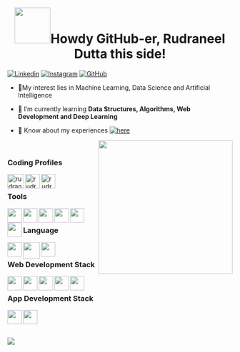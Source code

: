 
<h1 align="center"> <img src="https://i.pinimg.com/originals/8a/a4/59/8aa4595fb24b6ed585dddac4622b2445.gif" width="80">Howdy GitHub-er, Rudraneel Dutta this side!</h1>

<!-- <p align="center">
<img src="https://media.giphy.com/media/27c7Jo2GU5tpCEQT0y/giphy.gif" width="300"> -->

[![Linkedin](https://img.shields.io/badge/-LinkedIn-blue?style=flat-square&logo=Linkedin&logoColor=white&link=https://www.linkedin.com/in/rudraneel-dutta/)](https://www.linkedin.com/in/rudraneel-dutta/)
[![Instagram](https://img.shields.io/badge/-Instagram-red?style=flat-square&logo=Instagram&logoColor=white&link=https://www.instagram.com/rudraneel_dutta/)](https://www.instagram.com/rudraneel_dutta/)
[![GitHub](https://img.shields.io/badge/-Github-%23100000.svg?&style=flat-square&logo=github&logoColor=white&link=https://www.github.com/rudraneel18/)](https://www.github.com/rudraneel18/)


<!-- - 🔭 I’m currently working on [CodeMistic](https://codemistic.in) -->
- 🎈My interest lies in Machine Learning, Data Science and Artificial Intelligence

- 🌱 I’m currently learning **Data Structures, Algorithms, Web Development and Deep Learning**

- 📄 Know about my experiences [![here](https://img.shields.io/badge/-Click_Here-orange)](https://portfolio.rudraneeldutta.dev)


<img src="https://thumbs.gfycat.com/EvilNextDevilfish-size_restricted.gif" align="right" width="300">


<br/>

### Coding Profiles

<a href="https://www.codechef.com/users/rudraneeldutta" target="blank"><img align="left" src="https://img.icons8.com/fluency/240/000000/codechef.png" alt="rudraneeldutta" height="32" width="37" /></a>

<a href="https://www.hackerrank.com/rishi18neel" target="blank"><img align="left" src="https://img.icons8.com/external-tal-revivo-color-tal-revivo/96/000000/external-hackerrank-is-a-technology-company-that-focuses-on-competitive-programming-logo-color-tal-revivo.png" alt="rudraneeldutta" height="32" width="32" /></a>

<a href="https://leetcode.com/rishi18neel/" target="blank"><img align="left" src="https://img.icons8.com/external-tal-revivo-shadow-tal-revivo/96/000000/external-level-up-your-coding-skills-and-quickly-land-a-job-logo-shadow-tal-revivo.png" alt="rudraneeldutta" height="32" width="32" /></a>

<br/>


### Tools
<a href ="https://github.com/rudraneel18">
<img align="left" height="32" width="32" src="https://img.icons8.com/color/144/000000/visual-studio-code-2019.png" />
<!-- <img align="left" height="32" width="32" src="https://cdn.jsdelivr.net/npm/simple-icons@v3/icons/androidstudio.svg" /> -->
<!-- <img align="left" height="32" width="32" src="https://cdn.jsdelivr.net/npm/simple-icons@v3/icons/firefox.svg" /> -->
<!-- <img align="left" height="32" width="32" src="https://cdn.jsdelivr.net/npm/simple-icons@v3/icons/linux.svg" /> -->
<img align="left" height="32" width="32" src="https://img.icons8.com/color/48/000000/heroku.png" />
<img align="left" height="32" width="32" src="https://img.icons8.com/officexs/160/000000/java-eclipse.png"  />
<img align="left" height="32" width="32" src="https://img.icons8.com/stickers/100/000000/github.png" />
<img align="left" height="32" width="32" src="https://img.icons8.com/color/344/tensorflow.png" />
<img align="left" height="32" width="32" src="https://img.icons8.com/external-flaticons-lineal-color-flat-icons/2x/external-sql-computer-programming-flaticons-lineal-color-flat-icons.png" />
 </a>
<br/>


### Language
<a href ="https://github.com/rudraneel18">
<!-- <img align="left" height="32" width="32" src="https://cdn.jsdelivr.net/npm/simple-icons@v3/icons/c.svg" /> -->
<img align="left" height="32" width="32" src="https://img.icons8.com/color/144/000000/c-plus-plus-logo.png" />
<!-- <img align="left" height="32" width="32" src="https://cdn.jsdelivr.net/npm/simple-icons@v3/icons/javascript.svg" /> -->
<!-- <img align="left" height="32" width="32" src="https://cdn.jsdelivr.net/npm/simple-icons@v3/icons/python.svg" /> -->
<img align="left" height="37" width="37" src="https://img.icons8.com/color/144/000000/java-coffee-cup-logo--v2.png" />
<img align="left" height="32" width="32" src="https://img.icons8.com/external-others-phat-plus/128/000000/external-connection-browser-and-interface-blue-others-phat-plus-6.png" />

</a>

<br/>

### Web Development Stack
<a href ="https://github.com/rudraneel18">
<img align="left" height="32" width="32" src="https://img.icons8.com/color/144/000000/html-5--v1.png" />
<img align="left" height="32" width="32" src="https://img.icons8.com/color/144/000000/css3.png" />
<img align="left" height="32" width="32" src="https://img.icons8.com/color/48/000000/bootstrap.png" />
<!-- <img align="left" height="32" width="32" src="https://cdn.jsdelivr.net/npm/simple-icons@v3/icons/javascript.svg" /> -->
<!-- <img align="left" height="32" width="32" src="https://img.icons8.com/color/144/000000/spring-logo.png" /> -->
<img align="left" height="32" width="32" src="https://img.icons8.com/color/144/000000/tomcat.png" />
<img align="left" height="32" width="32" src="https://img.icons8.com/color/48/000000/mysql-logo.png" />
</a>
<br/>

### App Development Stack
<img align="left" height="32" width="32" src="https://cdn.jsdelivr.net/npm/simple-icons@v3/icons/flutter.svg" />
<img align="left" height="32" width="32" src="https://cdn.jsdelivr.net/npm/simple-icons@v3/icons/firebase.svg" />
<br/>
<br/> 


<p><img src="https://user-images.githubusercontent.com/39916680/132490679-1b93cc7e-d718-4410-9f43-8a5387c2cc7a.png" alt="" /></p>

[![](https://img.shields.io/badge/Made%20With%20❤️%20By-Rudraneel%20Dutta-red)](https://github.com/rudraneel18)
